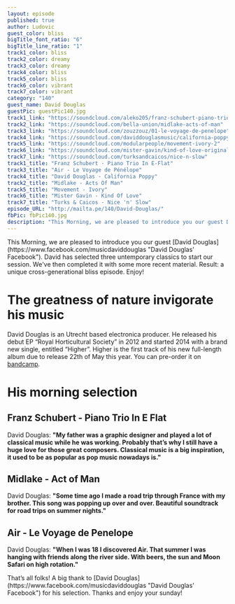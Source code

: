```yaml
---
layout: episode
published: true
author: Ludovic
guest_color: bliss
bigTitle_font_ratio: "6"
bigTitle_line_ratio: "1"
track1_color: bliss
track2_color: dreamy
track3_color: dreamy
track4_color: bliss
track5_color: bliss
track6_color: vibrant
track7_color: vibrant
category: "140"
guest_name: David Douglas
guestPic: guestPic140.jpg
track1_link: "https://soundcloud.com/aleko205/franz-schubert-piano-trio-in-e"
track2_link: "https://soundcloud.com/bella-union/midlake-acts-of-man"
track3_link: "https://soundcloud.com/zouzzouz/01-le-voyage-de-penelope"
track4_link: "https://soundcloud.com/daviddouglasmusic/california-poppy"
track5_link: "https://soundcloud.com/modularpeople/movement-ivory-2"
track6_link: "https://soundcloud.com/mister-gavin/kind-of-love-original-mix"
track7_link: "https://soundcloud.com/turksandcaicos/nice-n-slow"
track1_title: "Franz Schubert - Piano Trio In E-Flat"
track3_title: "Air - Le Voyage de Pénélope"
track4_title: "David Douglas - California Poppy"
track2_title: "Midlake - Acts Of Man"
track5_title: "Movement - Ivory"
track6_title: "Mister Gavin - Kind Of Love"
track7_title: "Turks & Caicos - Nice 'n' Slow"
episode_URL: "http://mailta.pe/140/David-Douglas/"
fbPic: fbPic140.jpg
description: "This Morning, we are pleased to introduce you our guest David Douglas. David has selected three untemporary classics to start our session. We’ve then completed it with some more recent material. Result: a unique cross-generational bliss episode. Enjoy!"
---
```


<p id="introduction">
This Morning, we are pleased to introduce you our guest [David Douglas](https://www.facebook.com/musicdaviddouglas "David Douglas' Facebook"). David has selected three untemporary classics to start our session. We've then completed it with some more recent material. Result: a unique cross-generational bliss episode. Enjoy!</p>

# The greatness of nature invigorate his music

David Douglas is an Utrecht based electronica producer. He released his debut EP “Royal Horticultural Society” in 2012 and started 2014 with a brand new single, entitled “Higher”. Higher is the first track of his new full-length album due to release 22th of May this year. You can pre-order it on [bandcamp](http://atomnation.bandcamp.com/album/moon-observations "Pre-order now!").

# His morning selection

## Franz Schubert - Piano Trio In E Flat
David Douglas: **"**My father was a graphic designer and played a lot of classical music while he was working. Probably that’s why I still have a huge love for those great composers. Classical music is a big inspiration, it used to be as popular as pop music nowadays is.**"**

## Midlake - Act of Man
David Douglas: **"**Some time ago I made a road trip through France with my brother. This song was popping up over and over. Beautiful soundtrack for road trips on summer nights.**"**

## Air - Le Voyage de Penelope
David Douglas: **"**When I was 18 I discovered Air. That summer I was hanging with friends along the river side. With beers, the sun and Moon Safari on high rotation.**"**

<p id="outroduction">
That’s all folks! A big thank to [David Douglas](https://www.facebook.com/musicdaviddouglas "David Douglas' Facebook") for his selection. Thanks and enjoy your sunday!
</p>